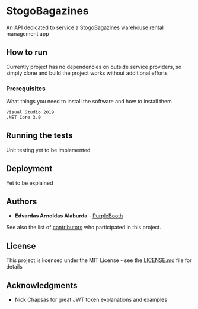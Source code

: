 ﻿# StogoBagazines

An API dedicated to service a StogoBagazines warehouse rental management app

## How to run

Currently project has no dependencies on outside service providers, so simply clone and build the project works without additional efforts

### Prerequisites

What things you need to install the software and how to install them

```
Visual Studio 2019
.NET Core 3.0
```

## Running the tests

Unit testing yet to be implemented

## Deployment

Yet to be explained

## Authors

* **Edvardas Arnoldas Alaburda** - [PurpleBooth](https://github.com/x-fusion)

See also the list of [contributors](https://github.com/x-fusion/StogoBagazines/contributors) who participated in this project.

## License

This project is licensed under the MIT License - see the [LICENSE.md](LICENSE.md) file for details

## Acknowledgments

* Nick Chapsas for great JWT token explanations and examples